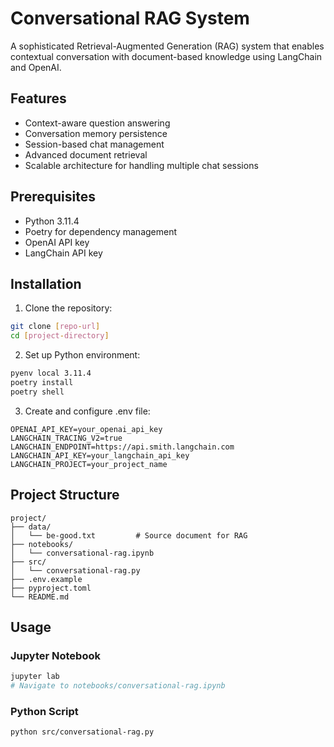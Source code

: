 # Conversational RAG System

A sophisticated Retrieval-Augmented Generation (RAG) system that enables contextual conversation with document-based knowledge using LangChain and OpenAI.

## Features

- Context-aware question answering
- Conversation memory persistence
- Session-based chat management
- Advanced document retrieval
- Scalable architecture for handling multiple chat sessions

## Prerequisites

- Python 3.11.4
- Poetry for dependency management
- OpenAI API key
- LangChain API key

## Installation

1. Clone the repository:
```bash
git clone [repo-url]
cd [project-directory]
```

2. Set up Python environment:
```bash
pyenv local 3.11.4
poetry install
poetry shell
```

3. Create and configure .env file:
```
OPENAI_API_KEY=your_openai_api_key
LANGCHAIN_TRACING_V2=true
LANGCHAIN_ENDPOINT=https://api.smith.langchain.com
LANGCHAIN_API_KEY=your_langchain_api_key
LANGCHAIN_PROJECT=your_project_name
```

## Project Structure

```
project/
├── data/
│   └── be-good.txt         # Source document for RAG
├── notebooks/
│   └── conversational-rag.ipynb
├── src/
│   └── conversational-rag.py
├── .env.example
├── pyproject.toml
└── README.md
```

## Usage

### Jupyter Notebook
```bash
jupyter lab
# Navigate to notebooks/conversational-rag.ipynb
```

### Python Script
```bash
python src/conversational-rag.py
```
